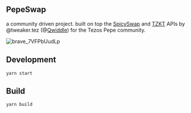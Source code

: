 ## PepeSwap

a community driven project. built on top the [SpicySwap](https://spicyswap.xyz/) and [TZKT](https://tzkt.io/) APIs by @tweaker.tez (@[Qwiddle](https://github.com/Qwiddle)) for the Tezos Pepe community.

![brave_7VFPbUudLp](https://user-images.githubusercontent.com/24196928/233749087-15702e1e-e3ab-45ff-89ae-b99d3010cb34.png)

## Development

`yarn start`


## Build

`yarn build`
